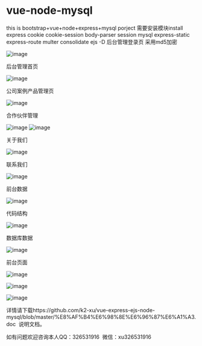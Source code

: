 # vue-node-mysql
this is bootstrap+vue+node+express+mysql porject
需要安装模块install express cookie cookie-session body-parser session mysql express-static express-route multer consolidate ejs -D
后台管理登录页 采用md5加密

![image](https://github.com/k2-xu/vue-express-ejs-node-mysql/blob/master/readme/01.png)

后台管理首页

![image](https://github.com/k2-xu/vue-express-ejs-node-mysql/blob/master/readme/02.png)

公司案例产品管理页

![image](https://github.com/k2-xu/vue-express-ejs-node-mysql/blob/master/readme/03.png)

合作伙伴管理

![image](https://github.com/k2-xu/vue-express-ejs-node-mysql/blob/master/readme/04.png)
![image](https://github.com/k2-xu/vue-express-ejs-node-mysql/blob/master/readme/04.1.png)

关于我们

![image](https://github.com/k2-xu/vue-express-ejs-node-mysql/blob/master/readme/05.png)

联系我们

![image](https://github.com/k2-xu/vue-express-ejs-node-mysql/blob/master/readme/06.png)

前台数据

![image](https://github.com/k2-xu/vue-express-ejs-node-mysql/blob/master/readme/qiantai.png)

代码结构

![image](https://github.com/k2-xu/vue-express-ejs-node-mysql/blob/master/readme/jiegou.png)

数据库数据

![image](https://github.com/k2-xu/vue-express-ejs-node-mysql/blob/master/readme/shujuku.png)

前台页面

![image](https://github.com/k2-xu/vue-express-ejs-node-mysql/blob/master/readme/index.png)

![image](https://github.com/k2-xu/vue-express-ejs-node-mysql/blob/master/readme/news.png)

![image](https://github.com/k2-xu/vue-express-ejs-node-mysql/blob/master/readme/news2.png)

详情请下载https://github.com/k2-xu/vue-express-ejs-node-mysql/blob/master/%E8%AF%B4%E6%98%8E%E6%96%87%E6%A1%A3.doc  说明文档。

如有问题欢迎咨询本人QQ：326531916  微信：xu326531916


